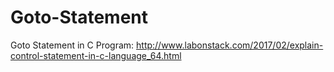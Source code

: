 # Goto-Statement
Goto Statement in C Program: http://www.labonstack.com/2017/02/explain-control-statement-in-c-language_64.html
